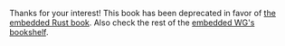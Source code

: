 Thanks for your interest! This book has been deprecated in favor of [the
embedded Rust book][book]. Also check the rest of the [embedded WG's][wg]
[bookshelf].

[book]: https://rust-embedded.github.io/bookshelf/book/index.html
[wg]: https://github.com/rust-embedded/wg
[bookshelf]: https://rust-embedded.github.io/bookshelf/

<!-- # FAQ -->

<!-- ## Can I use my Arduino to follow this material? -->

<!-- If you have an Arduino Due then the answer is yes. -->

<!-- The other Arduinos have AVR processors and `rustc` can't compile programs for that architecture yet. -->
<!-- See [Why ARM Cortex-M micros?] for more details. -->

<!-- [Why ARM Cortex-M micros?]: ./why-arm.html -->
